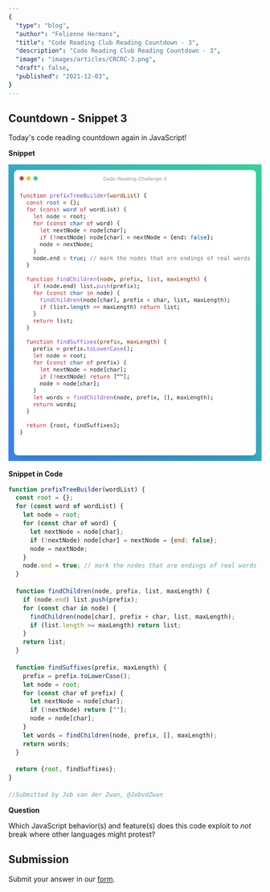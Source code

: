 ```yaml
---
{
  "type": "blog",
  "author": "Felienne Hermans",
  "title": "Code Reading Club Reading Countdown - 3",
  "description": "Code Reading Club Reading Countdown - 3",
  "image": "images/articles/CRCRC-3.png",
  "draft": false,
  "published": "2021-12-03",
}
---
```




## Countdown - Snippet 3

Today's code reading countdown again in JavaScript!

**Snippet**

![CRCRC-3](/images/articles/CRCRC-3.png)

**Snippet in Code**

```javascript
function prefixTreeBuilder(wordList) {
  const root = {};
  for (const word of wordList) {
    let node = root;
    for (const char of word) {
      let nextNode = node[char];
      if (!nextNode) node[char] = nextNode = {end: false};
      node = nextNode;
    }
    node.end = true; // mark the nodes that are endings of real words
  }

  function findChildren(node, prefix, list, maxLength) {
    if (node.end) list.push(prefix);
    for (const char in node) {
      findChildren(node[char], prefix + char, list, maxLength);
      if (list.length >= maxLength) return list;
    }
    return list;
  }

  function findSuffixes(prefix, maxLength) {
    prefix = prefix.toLowerCase();
    let node = root;
    for (const char of prefix) {
      let nextNode = node[char];
      if (!nextNode) return [""];
      node = node[char];
    }
    let words = findChildren(node, prefix, [], maxLength);
    return words;
  }

  return {root, findSuffixes};
}

//Submitted by Job van der Zwan, @JobvdZwan
```

**Question**

Which JavaScript behavior(s) and feature(s) does this code exploit to *not* break where other languages might protest?

## Submission

Submit your answer in our [form](https://forms.gle/241ak21gMu1fRada6).

